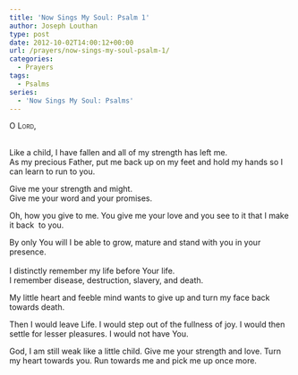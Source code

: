 ```yaml
---
title: 'Now Sings My Soul: Psalm 1'
author: Joseph Louthan
type: post
date: 2012-10-02T14:00:12+00:00
url: /prayers/now-sings-my-soul-psalm-1/
categories:
  - Prayers
tags:
  - Psalms
series:
  - 'Now Sings My Soul: Psalms'
---
```

<div style="font-variant: small-caps;">
  O Lord,
</div>
&nbsp;

Like a child, I have fallen and all of my strength has left me.  
As my precious Father, put me back up on my feet and hold my hands so I can learn to run to you.  

Give me your strength and might.  
Give me your word and your promises.  

Oh, how you give to me. You give me your love and you see to it that I make it back  to you.  

By only You will I be able to grow, mature and stand with you in your presence.  
   
I distinctly remember my life before Your life.  
I remember disease, destruction, slavery, and death.  

My little heart and feeble mind wants to give up and turn my face back towards death.  

Then I would leave Life. I would step out of the fullness of joy. I would then settle for lesser pleasures. I would not have You.  

God, I am still weak like a little child. Give me your strength and love. Turn my heart towards you. Run towards me and pick me up once more.  